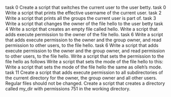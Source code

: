 task 0 Create a script that switches the current user to the user betty.
task 0 Write a script that prints the effective username of the current user.
task 2 Write a script that prints all the groups the current user is part of.
task 3 Write a script that changes the owner of the file hello to the user betty
task 4 Write a script that creates an empty file called hello.
Write a script that adds execute permission to the owner of the file hello.
task 6 Write a script that adds execute permission to the owner and the group owner, and read permission to other users, to the file hello.
task 6 Write a script that adds execute permission to the owner and the group owner, and read permission to other users, to the file hello.
Write a script that sets the permission to the file hello as follows
Write a script that sets the mode of the file hello to this:
Write a script that sets the mode of the file hello the same as olleh’s mode.
task 11 Create a script that adds execute permission to all subdirectories of the current directory for the owner, the group owner and all other users. Regular files should not be changed.
Create a script that creates a directory called my_dir with permissions 751 in the working directory.
